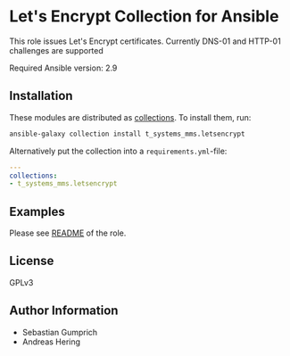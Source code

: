 # Let's Encrypt Collection for Ansible

This role issues Let's Encrypt certificates. Currently DNS-01 and HTTP-01 challenges are supported

Required Ansible version: 2.9

Installation
------------

These modules are distributed as [collections](https://docs.ansible.com/ansible/latest/user_guide/collections_using.html).
To install them, run:

```bash
ansible-galaxy collection install t_systems_mms.letsencrypt
```

Alternatively put the collection into a `requirements.yml`-file:

```yaml
---
collections:
- t_systems_mms.letsencrypt
```

Examples
--------

Please see [README](roles/letsencrypt/README.md) of the role.

License
-------

GPLv3

Author Information
------------------

* Sebastian Gumprich
* Andreas Hering
